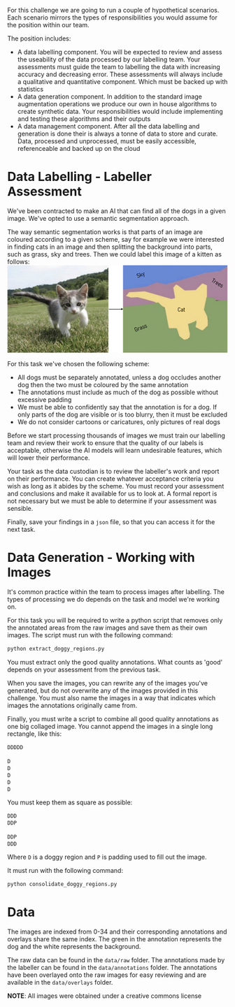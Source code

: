 For this challenge we are going to run a couple of hypothetical scenarios. Each scenario mirrors the types of responsibilities you would assume for the position within our team.

The position includes:
* A data labelling component. You will be expected to review and assess the useability of the data processed by our labelling team. Your assessments must guide the team to labelling the data with increasing accuracy and decreasing error. These assessments will always include a qualitative and quantitative component. Which must be backed up with statistics
* A data generation component. In addition to the standard image augmentation operations we produce our own in house algorithms to create synthetic data. Your responsibilities would include implementing and testing these algorithms and their outputs
* A data management component. After all the data labelling and generation is done their is always a tonne of data to store and curate. Data, processed and unprocessed, must be easily accessible, referenceable and backed up on the cloud

# Data Labelling - Labeller Assessment
We've been contracted to make an AI that can find all of the dogs in a given image. We've opted to use a semantic segmentation approach.

The way semantic segmentation works is that parts of an image are coloured according to a given scheme, say for example we were interested in finding cats in an image and then splitting the background into parts, such as grass, sky and trees. Then we could label this image of a kitten as follows:
![Semantic segmentation example](data/assets/0.png)

For this task we've chosen the following scheme:
* All dogs must be separately annotated, unless a dog occludes another dog then the two must be coloured by the same annotation
* The annotations must include as much of the dog as possible without excessive padding
* We must be able to confidently say that the annotation is for a dog. If only parts of the dog are visible or is too blurry, then it must be excluded
* We do not consider cartoons or caricatures, only pictures of real dogs

Before we start processing thousands of images we must train our labelling team and review their work to ensure that the quality of our labels is acceptable, otherwise the AI models will learn undesirable features, which will lower their performance.

Your task as the data custodian is to review the labeller's work and report on their performance. You can create whatever acceptance criteria you wish as long as it abides by the scheme. You must record your assessment and conclusions and make it available for us to look at. A formal report is not necessary but we must be able to determine if your assessment was sensible.

Finally, save your findings in a `json` file, so that you can access it for the next task.

# Data Generation - Working with Images
It's common practice within the team to process images after labelling. The types of processing we do depends on the task and model we're working on.

For this task you will be required to write a python script that removes only the annotated areas from the raw images and save them as their own images. The script must run with the following command:
```python
python extract_doggy_regions.py
```

You must extract only the good quality annotations. What counts as 'good' depends on your assessment from the previous task.

When you save the images, you can rewrite any of the images you've generated, but do not overwrite any of the images provided in this challenge. You must also name the images in a way that indicates which images the annotations originally came from.

Finally, you must write a script to combine all good quality annotations as one big collaged image. You cannot append the images in a single long rectangle, like this:
```
DDDDD

D
D
D
D
D
```

You must keep them as square as possible:
```
DDD
DDP

DDP
DDD
```

Where `D` is a doggy region and `P` is padding used to fill out the image.

It must run with the following command:
```python
python consolidate_doggy_regions.py
```

# Data
The images are indexed from 0-34 and their corresponding annotations and overlays share the same index. The green in the annotation represents the dog and the white represents the background.

The raw data can be found in the `data/raw` folder. The annotations made by the labeller can be found in the `data/annotations` folder. The annotations have been overlayed onto the raw images for easy reviewing and are available in the `data/overlays` folder.

**NOTE**: All images were obtained under a creative commons license
